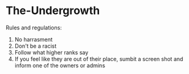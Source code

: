 # The-Undergrowth

Rules and regulations:

1) No harrasment
2) Don't be a racist
3) Follow what higher ranks say
4) If you feel like they are out of their place, sumbit a screen shot and inform one of the owners or admins

